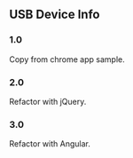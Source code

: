 ## USB Device Info

### 1.0

Copy from chrome app sample.

### 2.0

Refactor with jQuery.

### 3.0

Refactor with Angular.

